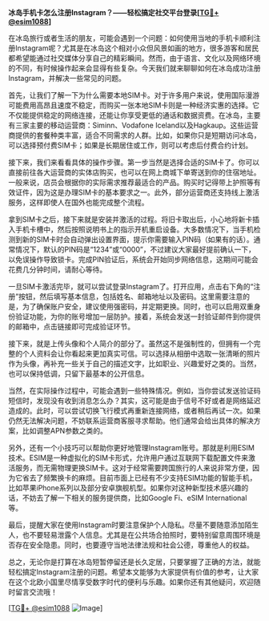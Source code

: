 **冰岛手机卡怎么注册Instagram？——轻松搞定社交平台登录[[TG💪+ @esim1088](https://t.me/s/esim1088)]**

在冰岛旅行或者生活的朋友，可能会遇到一个问题：如何使用当地的手机卡顺利注册Instagram呢？尤其是在冰岛这个相对小众但风景如画的地方，很多游客和居民都希望能通过社交媒体分享自己的精彩瞬间。然而，由于语言、文化以及网络环境的不同，有时候操作起来会显得有些复杂。今天我们就来聊聊如何在冰岛成功注册Instagram，并解决一些常见的问题。

首先，让我们了解一下为什么需要本地SIM卡。对于许多用户来说，使用国际漫游可能费用高昂且速度不稳定，而购买一张本地SIM卡则是一种经济实惠的选择。它不仅能提供稳定的网络连接，还能让你享受更低的通话和数据资费。在冰岛，主要有三家主要的移动运营商：Siminn、Vodafone Iceland以及Hagkaup。这些运营商提供的套餐种类丰富，适合不同需求的人群。比如，如果你只是短期访问冰岛，可以选择预付费SIM卡；如果是长期居住或工作，则可以考虑后付费合约计划。

接下来，我们来看看具体的操作步骤。第一步当然是选择合适的SIM卡了。你可以直接前往各大运营商的实体店购买，也可以在网上商城下单寄送到你的住宿地址。一般来说，店员会根据你的实际需求推荐最适合的产品。购买时记得带上护照等有效证件，因为这是办理SIM卡的基本要求之一。此外，部分运营商还支持线上激活服务，这样即使人在国外也能完成整个流程。

拿到SIM卡之后，接下来就是安装并激活的过程。将旧卡取出后，小心地将新卡插入手机卡槽中，然后按照说明书上的指示开机重启设备。大多数情况下，当手机检测到新的SIM卡时会自动弹出设置界面，提示你需要输入PIN码（如果有的话）。通常情况下，默认的PIN码是“1234”或“0000”，不过建议大家最好提前确认一下，以免误操作导致锁卡。完成PIN验证后，系统会开始同步网络信息，这期间可能会花费几分钟时间，请耐心等待。

一旦SIM卡激活完毕，就可以尝试登录Instagram了。打开应用，点击右下角的“注册”按钮，然后填写基本信息，包括姓名、邮箱地址以及密码。这里需要注意的是，为了确保账户安全，建议使用强密码，并定期更换。同时，也可以启用双重身份验证功能，为你的账号增加一层防护。接着，系统会发送一封验证邮件到你提供的邮箱中，点击链接即可完成验证环节。

接下来，就是上传头像和个人简介的部分了。虽然这不是强制性的，但拥有一个完整的个人资料会让你看起来更加真实可信。可以选择从相册中选取一张清晰的照片作为头像，再补充一些关于自己的描述文字，比如职业、兴趣爱好之类的。当然，也可以保持低调，只留下最基本的公开信息。

当然，在实际操作过程中，可能会遇到一些特殊情况。例如，当你尝试发送验证码短信时，发现没有收到消息怎么办？其实，这可能是由于信号不好或者是网络延迟造成的。此时，可以尝试切换飞行模式再重新连接网络，或者稍后再试一次。如果仍然无法解决问题，不妨联系运营商客服寻求帮助。他们通常会给出具体的解决方案，比如调整APN参数之类的。

另外，还有一个小技巧可以帮助你更好地管理Instagram账号。那就是利用ESIM技术。ESIM是一种虚拟化的SIM卡形式，允许用户通过互联网下载配置文件来激活服务，而无需物理更换SIM卡。这对于经常需要跨国旅行的人来说非常方便，因为它省去了频繁换卡的麻烦。目前市面上已经有不少支持ESIM功能的智能手机，比如苹果iPhone系列以及部分安卓旗舰机型。如果你对这种新型技术感兴趣的话，不妨去了解一下相关的服务提供商，比如Google Fi、eSIM International等。

最后，提醒大家在使用Instagram时要注意保护个人隐私。尽量不要随意添加陌生人，也不要轻易泄露个人信息。尤其是在公共场合拍照时，要特别留意周围环境是否存在安全隐患。同时，也要遵守当地法律法规和社会公德，尊重他人的权益。

总之，无论你是打算在冰岛短暂停留还是长久定居，只要掌握了正确的方法，就能轻松搞定Instagram注册的问题。希望本文能够为大家提供有价值的参考，让大家在这个北欧小国里尽情享受数字时代的便利与乐趣。如果你还有其他疑问，欢迎随时留言交流哦！

[[TG💪+ @esim1088](https://t.me/s/esim1088) ![Image](https://i.postimg.cc/4NQfJmqS/Snipaste-2025-05-13-00-14-12.png)]